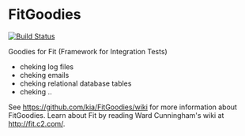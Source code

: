 FitGoodies
==========

[![Build Status](https://travis-ci.org/kia/FitGoodies.png)](https://travis-ci.org/kia/FitGoodies)

Goodies for Fit (Framework for Integration Tests)

- cheking log files
- cheking emails
- cheking relational database tables
- cheking ..

See https://github.com/kia/FitGoodies/wiki for more information about FitGoodies. Learn about Fit by reading Ward Cunningham's wiki at http://fit.c2.com/.
